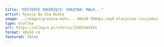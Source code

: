 ```yaml
---
title: "HISTERIE ZWIERZĘCE: GRAŻYNA! MAŁO..."
artist: Rysuję Bo Się Nudzę
image: ../images/grażyna-mało...-40x50-360dpi-cmyk-klasyczna-rysujebosienudze-rysuję-bo-się-nudzę.png
type: Grafika
url: https://allegro.pl/oferta/12901944593
format: 40x50 cm
featured: false
---
```

